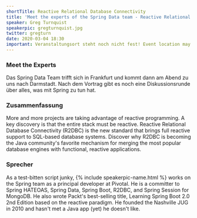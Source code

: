 ```yaml
---
shortTitle: Reactive Relational Database Connectivity
title: 'Meet the experts of the Spring Data team - Reactive Relational Database Connectivity with R2DBC'
speaker: Greg Turnquist
speakerpic: gregturnquist.jpg
twitter: gregturn
date: 2020-03-04 18:30
important: Veranstaltungsort steht noch nicht fest! Event location may still change!
---
```


### Meet the Experts

Das Spring Data Team trifft sich in Frankfurt und kommt dann am Abend zu uns nach Darmstadt.
Nach dem Vortrag gibt es noch eine Diskussionsrunde über alles, was mit Spring zu tun hat.

### Zusammenfassung

More and more projects are taking advantage of reactive programming. A key discovery is that the entire stack must be reactive. Reactive Relational Database Connectivity (R2DBC) is the new standard that brings full reactive support to SQL-based database systems. Discover why R2DBC is becoming the Java community's favorite mechanism for merging the most popular database engines with functional, reactive applications.

### Sprecher

As a test-bitten script junky, {% include speakerpic-name.html %} works on the Spring team as a principal developer at Pivotal. He is a committer to Spring HATEOAS, Spring Data, Spring Boot, R2DBC, and Spring Session for MongoDB. He also wrote Packt's best-selling title, Learning Spring Boot 2.0 2nd Edition based on the reactive paradigm. He founded the Nashville JUG in 2010 and hasn't met a Java app (yet) he doesn't like. 
